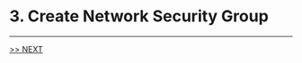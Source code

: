 # 3. Create Network Security Group

---

[>> NEXT](https://github.com/xlegend1024/az-secu-wrkshp/tree/master/4.CreateKeyVault/Readme.md)
